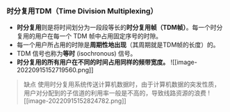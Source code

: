 ### 时分复用TDM（Time Division Multiplexing）

-   **时分复用**则是将时间划分为一段段等长的**时分复用帧（TDM帧）**。每一个时分复用的用户在每一个 TDM 帧中占用固定序号的时隙。
-   每一个用户所占用的时隙是**周期性地出现**（其周期就是TDM帧的长度）的。
-   TDM 信号也称为**等时** (isochronous) 信号。
-   **时分复用的所有用户在不同的时间占用同样的频带宽度。**
![[image-20220915152719560.png]]

>缺点
>使用时分复用系统传送计算机数据时，由于计算机数据的突发性质，用户对分配到的子信道的利用率一般是不高的，导致线路资源的浪费
>![[image-20220915152824782.png]]
